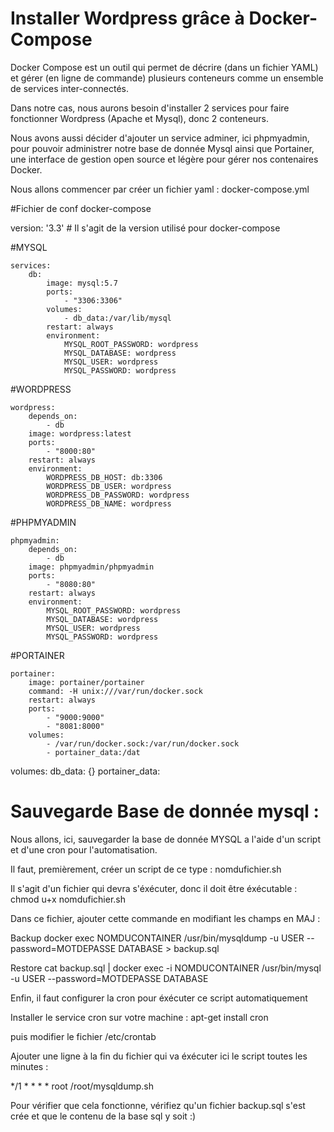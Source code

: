 # Installer Wordpress grâce à Docker-Compose

Docker Compose est un outil qui permet de décrire (dans un fichier YAML) et gérer (en ligne de commande) plusieurs conteneurs comme un ensemble de services inter-connectés.

Dans notre cas, nous aurons besoin d'installer 2 services pour faire fonctionner Wordpress (Apache et Mysql), donc 2 conteneurs.

Nous avons aussi décider d'ajouter un service adminer, ici phpmyadmin, pour pouvoir administrer notre base de donnée Mysql
ainsi que Portainer, une interface de gestion open source et légère pour gérer nos contenaires Docker. 

Nous allons commencer par créer un fichier yaml : docker-compose.yml

#Fichier de conf docker-compose

version: '3.3'  # Il s'agit de la version utilisé pour docker-compose

#MYSQL

    services:
        db:
            image: mysql:5.7
            ports:
                - "3306:3306"
            volumes:
                - db_data:/var/lib/mysql
            restart: always
            environment:
                MYSQL_ROOT_PASSWORD: wordpress
                MYSQL_DATABASE: wordpress
                MYSQL_USER: wordpress
                MYSQL_PASSWORD: wordpress
            
 #WORDPRESS
            
    wordpress:
        depends_on:
            - db
        image: wordpress:latest
        ports:
            - "8000:80"
        restart: always
        environment:
            WORDPRESS_DB_HOST: db:3306
            WORDPRESS_DB_USER: wordpress
            WORDPRESS_DB_PASSWORD: wordpress
            WORDPRESS_DB_NAME: wordpress
            
 #PHPMYADMIN
        
    phpmyadmin:
        depends_on:
            - db
        image: phpmyadmin/phpmyadmin
        ports:
            - "8080:80"
        restart: always
        environment:
            MYSQL_ROOT_PASSWORD: wordpress
            MYSQL_DATABASE: wordpress
            MYSQL_USER: wordpress
            MYSQL_PASSWORD: wordpress
            
#PORTAINER

    portainer:
        image: portainer/portainer
        command: -H unix:///var/run/docker.sock
        restart: always
        ports:
            - "9000:9000"
            - "8081:8000"
        volumes:
            - /var/run/docker.sock:/var/run/docker.sock
            - portainer_data:/dat

volumes:
    db_data: {}
    portainer_data:
    

# Sauvegarde Base de donnée mysql :

Nous allons, ici, sauvegarder la base de donnée MYSQL a l'aide d'un script et d'une cron pour l'automatisation.

Il faut, premièrement, créer un script de ce type : nomdufichier.sh

Il s'agit d'un fichier qui devra s'éxécuter, donc il doit être éxécutable : chmod u+x nomdufichier.sh

Dans ce fichier, ajouter cette commande en modifiant les champs en MAJ : 

Backup
docker exec NOMDUCONTAINER /usr/bin/mysqldump -u USER --password=MOTDEPASSE DATABASE > backup.sql

Restore
cat backup.sql | docker exec -i NOMDUCONTAINER /usr/bin/mysql -u USER --password=MOTDEPASSE DATABASE

Enfin, il faut configurer la cron pour éxécuter ce script automatiquement

Installer le service cron sur votre machine : apt-get install cron

puis modifier le fichier /etc/crontab

Ajouter une ligne à la fin du fichier qui va éxécuter ici le script toutes les minutes : 

*/1 * * * * root /root/mysqldump.sh

Pour vérifier que cela fonctionne, vérifiez qu'un fichier backup.sql s'est crée et que le contenu de la base sql y soit :)
